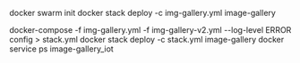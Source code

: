 docker swarm init
docker stack deploy -c img-gallery.yml image-gallery

docker-compose -f img-gallery.yml -f img-gallery-v2.yml --log-level ERROR config > stack.yml
docker stack deploy -c stack.yml image-gallery
docker service ps image-gallery_iot